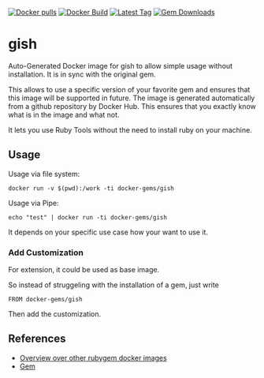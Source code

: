 [![Docker pulls](https://img.shields.io/docker/pulls/rubygem/gish.svg)](https://hub.docker.com/r/rubygem/gish/)
[![Docker Build](https://img.shields.io/docker/automated/rubygem/gish.svg)](https://hub.docker.com/r/rubygem/gish/)
[![Latest Tag](https://img.shields.io/github/tag/docker-rubygem/gish.svg)](https://hub.docker.com/r/rubygem/gish/)
[![Gem Downloads](https://img.shields.io/gem/dt/gish.svg)](https://rubygems.org/gems/gish/)
# gish

Auto-Generated Docker image for gish to allow simple usage without installation.
It is in sync with the original gem.

This allows to use a specific version of your favorite gem and ensures that this image will be supported in future.
The image is generated automatically from a github repository by Docker Hub.
This ensures that you exactly know what is in the image and what not.

It lets you use Ruby Tools without the need to install ruby on your machine.

## Usage

Usage via file system:

`docker run -v $(pwd):/work -ti docker-gems/gish`

Usage via Pipe:

`echo "test" | docker run -ti docker-gems/gish`

It depends on your specific use case how your want to use it.

### Add Customization

For extension, it could be used as base image.

So instead of struggeling with the installation of a gem, just write

`FROM docker-gems/gish`

Then add the customization.

## References

 - [Overview over other rubygem docker images](https://github.com/thinkbot/docker-rubygem)
 - [Gem](https://rubygems.org/gems/gish/)
